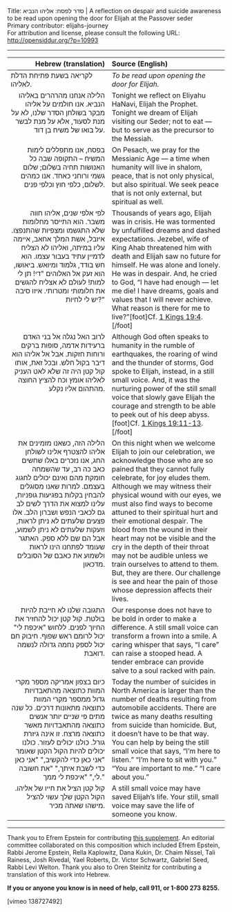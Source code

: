 <html>
<head></head>
<body>
Title: סדר לפסח: אליהו הנביא | A reflection on despair and suicide awareness to be read upon opening the door for Elijah at the Passover seder<br />
Primary contributor: elijahs-journey<br />
For attribution and license, please consult the following URL: <a href="http://opensiddur.org/?p=10993">http://opensiddur.org/?p=10993</a>
<p />
<hr />

<table style="margin-left: auto;margin-right: auto;" class="draggable">
<thead><tr><th id="x" style="text-align: right;">Hebrew (translation)</th><th style="text-align: left;">Source (English)</th></tr></thead>
<tbody>
<tr>
<td style="vertical-align:top;" width="46%">
<div class="liturgy"><span lang="he">
<span class="instruction">לקריאה בשעת פתיחת הדלת לאליהו.</span>
</span></div></td>

<td style="vertical-align:top;" width="53%"><div class="english">
<em>To be read upon opening the door for Elijah.</em>  
</div></td>
</tr>


<tr><td style="vertical-align:top;" width="46%">
<div class="liturgy" style="text-align: right;"><span lang="he">
הלילה אנחנו מהרהרים באליהו הנביא. אנו חולמים על אליהו מבקר בשולחן הסדר שלנו, לא על מנת לסעוד, אלא על מנת לבשר על בואו של משיח בן דוד.
</span></div></td>

<td style="vertical-align:top;" width="53%"><div class="english">
Tonight we reflect on Eliyahu HaNavi, Elijah the Prophet. Tonight we dream of Elijah visiting our Seder; not to eat — but to serve as the precursor to the Messiah. 
</div></td>
</tr>


<tr><td style="vertical-align:top;" width="46%">
<div class="liturgy" style="text-align: right;"><span lang="he">
בפסח, אנו מתפללים לימות המשיח – התקופה שבה כל האנושות תחיה בשלום; שלום גשמי ורוחני כאחד. אנו כמהים לשלום, כלפי חוץ וכלפי פנים.
</span></div></td>

<td style="vertical-align:top;" width="53%"><div class="english">
On Pesach, we pray for the Messianic Age — a time when humanity will live in shalom, peace, that is not only physical, but also spiritual. We seek peace that is not only external, but spiritual as well.
</div></td>
</tr>


<tr><td style="vertical-align:top;" width="46%">
<div class="liturgy" style="text-align: right;"><span lang="he">
לפי אלפי שנים, אליהו חווה משבר. הוא התייסר מחלומות שלא התגשמו ומצפיות שהתנפצו. איזבל, אשת המלך אחאב, איימה עליו במיתה, ואליהו לא הצליח לדמיין עתיד בעבור עצמו. הוא חש בודד, גלמוד ומיואש. ביאושו, הוא זעק אל האלוהים "די! תן לי למות! לעולם לא אצליח להגשים את חלומותי ומטרותי. איזו סיבה יש לי לחיות?"
</span></div></td>

<td style="vertical-align:top;" width="53%"><div class="english">
Thousands of years ago, Elijah was in crisis. He was tormented by unfulfilled dreams and dashed expectations. Jezebel, wife of King Ahab threatened him with death and Elijah saw no future for himself. He was alone and lonely. He was in despair. And, he cried to God, “I have had enough — let me die! I have dreams, goals and values that I will never achieve. What reason is there for me to live?”[foot]Cf. <a href="http://www.sefaria.org/I_Kings.19.4?lang=he-en&layout=heLeft&sidebarLang=all">1 Kings 19:4</a>.[/foot]
</div></td>
</tr>


<tr><td style="vertical-align:top;" width="46%">
<div class="liturgy" style="text-align: right;"><span lang="he">
לרוב האל נגלה אל בני האדם ברעידות אדמה, סופות ברקים ורוחות חזקות. אבל אל אליהו הוא דיבר בקול חלש. ובכל זאת, אותו קול קטן היה זה שלא לאט העניק לאליהו אומץ וכח להציץ החוצה מהתהום אליו נקלע.
</span></div></td>

<td style="vertical-align:top;" width="53%"><div class="english">
Although God often speaks to humanity in the rumble of earthquakes, the roaring of wind and the thunder of storms, God spoke to Elijah, instead, in a still small voice. And, it was the nurturing power of the still small voice that slowly gave Elijah the courage and strength to be able to peek out of his deep abyss.[foot]Cf. <a href="http://www.sefaria.org/I_Kings.19.11-13?lang=he-en&layout=heLeft&sidebarLang=all">1 Kings 19:11-13</a>.[/foot]
</div></td>
</tr>


<tr><td style="vertical-align:top;" width="46%">
<div class="liturgy" style="text-align: right;"><span lang="he">
הלילה הזה, כשאנו מזמינים את אליהו להצטרף אלינו לשולחן החג, אנו נזכרים באלו שחשים כאב כה רב, עד שהשמחה חומקת מהם ואינם יכולים לחגוג בעצמם. למרות שאנו מסוגלים להבחין בקלות בפגיעות גופניות, עלינו למצוא את הדרך לשים לב גם לכאבי הנפש ושברון הלב. אלו פצעים שלעתים לא ניתן לראות, וזעקות שלעתים לא ניתן לשמוע, אבל הם שם ללא ספק. האתגר שעומד לפתחנו הינו לראות ולשמוע את כאבם של הסובלים מדכאון.
</span></div></td>

<td style="vertical-align:top;" width="53%"><div class="english">
On this night when we welcome Elijah to join our celebration, we acknowledge those who are so pained that they cannot fully celebrate, for joy eludes them. Although we may witness their physical wound with our eyes, we must also find ways to become attuned to their spiritual hurt and their emotional despair. The blood from the wound in their heart may not be visible and the cry in the depth of their throat may not be audible unless we train ourselves to attend to them. But, they are there. Our challenge is see and hear the pain of those whose depression affects their lives.
</div></td>
</tr>


<tr><td style="vertical-align:top;" width="46%">
<div class="liturgy" style="text-align: right;"><span lang="he">
התגובה שלנו לא חייבת להיות בולטת. קול קטן יכול להחזיר את החיוך לפנים. ללחוש "איכפת לי" יכול לרומם ראש שפוף. חיבוק חם יכול לספק נחמה גדולה לנשמה דואבת.
</span></div></td>

<td style="vertical-align:top;" width="53%"><div class="english">
Our response does not have to be bold in order to make a difference. A still small voice can transform a frown into a smile. A caring whisper that says, “I care” can raise a stooped head. A tender embrace can provide salve to a soul racked with pain. 
</div></td>
</tr>


<tr><td style="vertical-align:top;" width="46%">
<div class="liturgy" style="text-align: right;"><span lang="he">
כיום בצפון אמריקה מספר מקרי המוות כתוצאה מהתאבדויות גדול ממספר מקרי המוות כתוצאה מתאונות דרכים. כל שנה מתים פי שניים יותר אנשים כתוצאה מהתאבדויות מאשר כתוצאה מרצח. זו אינה גיזרת גורל. כולנו יכולים לעזור. כולנו יכולים להיות הקול הקטן שאומר "אני כאן כדי להקשיב," "אני כאן כדי לשבת איתך," "את חשובה לי," "איכפת לי ממך."
</span></div></td>

<td style="vertical-align:top;" width="53%"><div class="english">
Today the number of suicides in North America is larger than the number of deaths resulting from automobile accidents. There are twice as many deaths resulting from suicide than homicide. But, it doesn’t have to be that way. You can help by being the still small voice that says, “I’m here to listen.” “I’m here to sit with you.” “You are important to me.” “I care about you.”
</div></td>
</tr>


<tr><td style="vertical-align:top;" width="46%">
<div class="liturgy" style="text-align: right;"><span lang="he">
קול קטן הציל את חייו של אליהו. הקול הקטן שלך עשוי להציל מישהו שאתה מכיר.
</span></div></td>

<td style="vertical-align:top;" width="53%"><div class="english">
A still small voice may have saved Elijah’s life. Your still, small voice may save the life of someone you know.
</div></td>
</tr>
</tbody></table>

</div>

<hr />

Thank you to Efrem Epstein for contributing <a href="https://opensiddur.org/wp-content/uploads/2015/03/Elijahs-Journey-Seder-Supplement-2015.pdf">this supplement</a>. An editorial committee collaborated on this composition which included Efrem Epstein, Rabbi Jerome Epstein, Rella Kaplowitz, Dana Kukin, Dr. Chaim Nissel, Tali Rainess, Josh Rivedal, Yael Roberts, Dr. Victor Schwartz, Gabriel Seed, Rabbi Levi Welton. Thank you also to Oren Steinitz for contributing a translation of this work into Hebrew.

<strong>If you or anyone you know is in need of help, call 911, or 1-800 273 8255.</strong>

[vimeo 138727492]
</body>
</html>